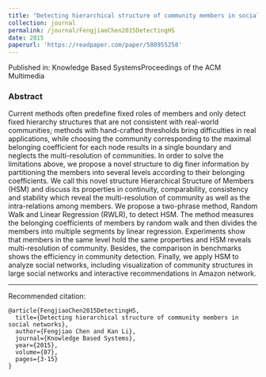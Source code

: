 ```yaml
---
title: "Detecting hierarchical structure of community members in social networks"
collection: journal
permalink: /journal/FengjiaoChen2015DetectingHS
date: 2015
paperurl: 'https://readpaper.com/paper/580955258'
---
```

Published in: Knowledge Based SystemsProceedings of the ACM Multimedia

### Abstract

Current methods often predefine fixed roles of members and only detect fixed hierarchy structures that are not consistent with real-world communities; methods with hand-crafted thresholds bring difficulties in real applications, while choosing the community corresponding to the maximal belonging coefficient for each node results in a single boundary and neglects the multi-resolution of communities. In order to solve the limitations above, we propose a novel structure to dig finer information by partitioning the members into several levels according to their belonging coefficients. We call this novel structure Hierarchical Structure of Members (HSM) and discuss its properties in continuity, comparability, consistency and stability which reveal the multi-resolution of community as well as the intra-relations among members. We propose a two-phrase method, Random Walk and Linear Regression (RWLR), to detect HSM. The method measures the belonging coefficients of members by random walk and then divides the members into multiple segments by linear regression. Experiments show that members in the same level hold the same properties and HSM reveals multi-resolution of community. Besides, the comparison in benchmarks shows the efficiency in community detection. Finally, we apply HSM to analyze social networks, including visualization of community structures in large social networks and interactive recommendations in Amazon network.

---

Recommended citation:

```
@article{FengjiaoChen2015DetectingHS,
  title={Detecting hierarchical structure of community members in social networks},
  author={Fengjiao Chen and Kan Li},
  journal={Knowledge Based Systems},
  year={2015},
  volume={87},
  pages={3-15}
}
```
